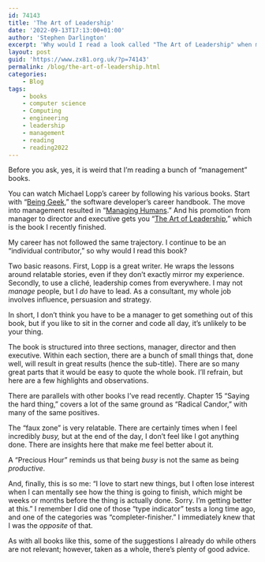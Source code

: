 ```yaml
---
id: 74143
title: 'The Art of Leadership'
date: '2022-09-13T17:13:00+01:00'
author: 'Stephen Darlington'
excerpt: 'Why would I read a look called "The Art of Leadership" when my day-to-day job is as an ''individual contributor''?'
layout: post
guid: 'https://www.zx81.org.uk/?p=74143'
permalink: /blog/the-art-of-leadership.html
categories:
    - Blog
tags:
    - books
    - computer science
    - Computing
    - engineering
    - leadership
    - management
    - reading
    - reading2022
---
```


<span style="font-size: revert;">Before you ask, yes, it is weird that I’m reading a bunch of “management” books.</span>

You can watch Michael Lopp’s career by following his various books. Start with “[Being Geek](https://amzn.to/3AQ9w05),” the software developer’s career handbook. The move into management resulted in “[Managing Humans](https://amzn.to/3KPQPhJ).” And his promotion from manager to director and executive gets you “[The Art of Leadership](https://amzn.to/3wYr2hC),” which is the book I recently finished.

My career has not followed the same trajectory. I continue to be an “individual contributor,” so why would I read this book?

Two basic reasons. First, Lopp is a great writer. He wraps the lessons around relatable stories, even if they don’t exactly mirror my experience. Secondly, to use a cliché, leadership comes from everywhere. I may not *manage* people, but I *do* have to lead. As a consultant, my whole job involves influence, persuasion and strategy.

In short, I don’t think you have to be a manager to get something out of this book, but if you like to sit in the corner and code all day, it’s unlikely to be your thing.

The book is structured into three sections, manager, director and then executive. Within each section, there are a bunch of small things that, done well, will result in great results (hence the sub-title). There are so many great parts that it would be easy to quote the whole book. I’ll refrain, but here are a few highlights and observations.

There are parallels with other books I’ve read recently. Chapter 15 “Saying the hard thing,” covers a lot of the same ground as “Radical Candor,” with many of the same positives.

The “faux zone” is very relatable. There are certainly times when I feel incredibly *busy,* but at the end of the day, I don’t feel like I got anything done. There are insights here that make me feel better about it.

A “Precious Hour” reminds us that being *busy* is not the same as being *productive*.

And, finally, this is so me: “I love to start new things, but I often lose interest when I can mentally see how the thing is going to finish, which might be weeks or months before the thing is actually done. Sorry. I’m getting better at this.” I remember I did one of those “type indicator” tests a long time ago, and one of the categories was “completer-finisher.” I immediately knew that I was the *opposite* of that.

As with all books like this, some of the suggestions I already do while others are not relevant; however, taken as a whole, there’s plenty of good advice.